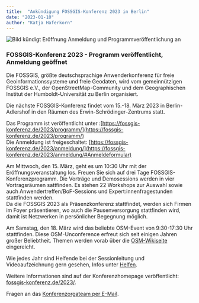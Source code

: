 ```yaml
---
title:  "Ankündigung FOSSGIS-Konferenz 2023 in Berlin"
date: "2023-01-10"
author: "Katja Haferkorn"
---
```


![Bild kündigt Eröffnung Anmeldung und Programmveröffentlichung an](/news/images/2023-01-10_Vereinsnews_Anmeldung-Programmveröffentlichung.png "Bild kündigt Eröffnung Anmeldung und Programmveröffentlichung an") 


### FOSSGIS-Konferenz 2023 - Programm veröffentlicht, Anmeldung geöffnet

Die FOSSGIS, größte deutschsprachige Anwenderkonferenz für freie Geoinformationssysteme und freie Geodaten, wird vom gemeinnützigen FOSSGIS e.V., der OpenStreetMap-Community und dem Geographischen Institut der Humboldt-Universität zu Berlin organisiert.

Die nächste FOSSGIS-Konferenz findet vom 15.-18. März 2023 in Berlin-Adlershof in den Räumen des Erwin-Schrödinger-Zentrums statt.


Das Programm ist veröffentlicht unter :[https://fossgis-konferenz.de/2023/programm/](https://fossgis-konferenz.de/2023/programm/)  
Die Anmeldung ist freigeschaltet: [https://fossgis-konferenz.de/2023/anmeldung/](https://fossgis-konferenz.de/2023/anmeldung/#Anmeldeformular)

Am Mittwoch, den 15. März, geht es um 10:30 Uhr mit der Eröffnungsveranstaltung los.
Freuen Sie sich auf drei Tage FOSSGIS-Konferenzprogramm. Die Vorträge und Demosessions werden in vier Vortragsräumen sattfinden. Es stehen 22 Workshops zur Auswahl sowie auch Anwendertreffen/BoF-Sessions und Expert:innenfragestunden stattfinden werden.   
Da die FOSSGIS 2023 als Präsenzkonferenz stattfindet, werden sich Firmen im Foyer präsentieren, wo auch die Pausenversorgung stattfinden wird, damit ist Netzwerken in persönlicher Begegnung möglich. 

Am Samstag, den 18. März wird das beliebte OSM-Event von 9:30-17:30 Uhr stattfinden. Diese OSM-Unconference erfreut sich seit einigen Jahren großer Beliebtheit. Themen werden vorab über die [OSM-Wikiseite](https://wiki.openstreetmap.org/wiki/FOSSGIS_2023/OSM-Samstag) eingereicht.

Wie jedes Jahr sind Helfende bei der Sessionleitung und Videoaufzeichnung gern gesehen, Infos unter [Helfen](https://fossgis-konferenz.de/2023/helfen/). 

Weitere Informationen sind auf der Konferenzhomepage veröffentlicht: [fossgis-konferenz.de/2023/](https://fossgis-konferenz.de/2023/).

Fragen an das [Konferenzorgateam per E-Mail](konferenz-orga@fossgis.de).


